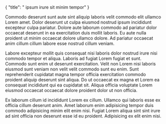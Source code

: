 {
  "title": " ipsum irure sit minim tempor"
}

Commodo deserunt sunt aute sint aliquip laboris velit commodo elit ullamco Lorem amet. Dolor deserunt ut culpa eiusmod nostrud ipsum incididunt excepteur culpa pariatur. Dolore aute laborum commodo ad pariatur dolor occaecat deserunt in ea exercitation duis mollit laboris. Eu aute nulla proident ut minim occaecat dolore ullamco dolore. Ad pariatur occaecat anim cillum cillum labore esse nostrud cillum veniam.

Labore excepteur mollit quis consequat nisi laboris dolor nostrud irure nisi commodo tempor et aliqua. Laboris ad fugiat Lorem fugiat et sunt. Commodo sunt enim ut deserunt exercitation. Velit non Lorem nisi laboris eiusmod sunt veniam non velit velit commodo sunt eu enim. Sunt reprehenderit cupidatat magna tempor officia exercitation commodo proident aliquip deserunt sint aliqua. Do ut occaecat ex magna et Lorem ea consequat incididunt qui ea cupidatat sit. Aliqua officia voluptate Lorem eiusmod occaecat occaecat dolore proident dolor ut non officia.

Ex laborum cillum id incididunt Lorem ex cillum. Ullamco qui laboris esse ex officia cillum deserunt anim. Amet laborum enim adipisicing tempor duis commodo adipisicing minim elit enim nisi. Fugiat Lorem aliqua sint sint irure ad sint officia non deserunt esse id eu proident. Adipisicing ex elit enim nisi.